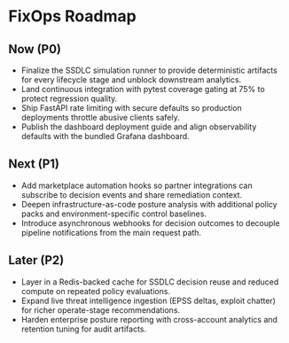 # FixOps Roadmap

## Now (P0)
- Finalize the SSDLC simulation runner to provide deterministic artifacts for every lifecycle stage and unblock downstream analytics.
- Land continuous integration with pytest coverage gating at 75% to protect regression quality.
- Ship FastAPI rate limiting with secure defaults so production deployments throttle abusive clients safely.
- Publish the dashboard deployment guide and align observability defaults with the bundled Grafana dashboard.

## Next (P1)
- Add marketplace automation hooks so partner integrations can subscribe to decision events and share remediation context.
- Deepen infrastructure-as-code posture analysis with additional policy packs and environment-specific control baselines.
- Introduce asynchronous webhooks for decision outcomes to decouple pipeline notifications from the main request path.

## Later (P2)
- Layer in a Redis-backed cache for SSDLC decision reuse and reduced compute on repeated policy evaluations.
- Expand live threat intelligence ingestion (EPSS deltas, exploit chatter) for richer operate-stage recommendations.
- Harden enterprise posture reporting with cross-account analytics and retention tuning for audit artifacts.
